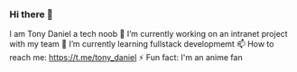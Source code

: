 ### Hi there 👋 
I am Tony Daniel a tech noob
🔭 I’m currently working on an intranet project with my team
🌱 I’m currently learning fullstack developmemt
📫 How to reach me: https://t.me/tony_daniel
⚡ Fun fact: I'm an anime fan
